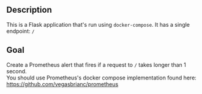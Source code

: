 ## Description

This is a Flask application that's run using `docker-compose`.  It has a single endpoint: `/`

## Goal
Create a Prometheus alert that fires if a request to `/` takes longer than 1 second.  
You should use Prometheus's docker compose implementation found here: https://github.com/vegasbrianc/prometheus 
